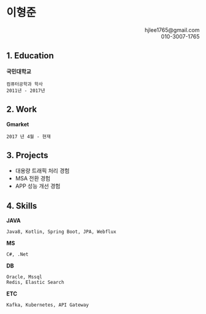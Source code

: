 # 이형준
<div align="right"> hjlee1765@gmail.com<br>010-3007-1765</div>

## 1. Education 
**국민대학교**
```
컴퓨터공학과 학사
2011년 - 2017년
```

## 2. Work
**Gmarket**
```
2017 년 4월 - 현재
```

## 3. Projects

* 대용량 트래픽 처리 경험
* MSA 전환 경험
* APP 성능 개선 경험

## 4. Skills

**JAVA**
```
Java8, Kotlin, Spring Boot, JPA, Webflux
```
**MS**
```
C#, .Net
```
**DB**
```
Oracle, Mssql
Redis, Elastic Search
```
**ETC**
```
Kafka, Kubernetes, API Gateway
```
